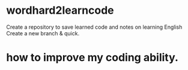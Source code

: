 # wordhard2learncode
Create a repository to save learned code and notes on learning English  
Create a new branch & quick.
# how to improve my coding ability.
